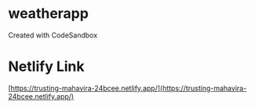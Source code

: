 # weatherapp
Created with CodeSandbox

# Netlify Link
[https://trusting-mahavira-24bcee.netlify.app/](https://trusting-mahavira-24bcee.netlify.app/)